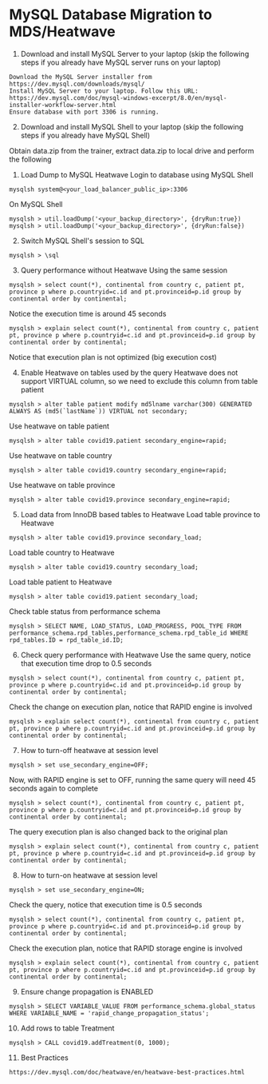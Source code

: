 # MySQL Database Migration to MDS/Heatwave
1. Download and install MySQL Server to your laptop (skip the following steps if you already have MySQL server runs on your laptop)
```
Download the MySQL Server installer from https://dev.mysql.com/downloads/mysql/
Install MySQL Server to your laptop. Follow this URL: https://dev.mysql.com/doc/mysql-windows-excerpt/8.0/en/mysql-installer-workflow-server.html
Ensure database with port 3306 is running.
```
2. Download and install MySQL Shell to your laptop (skip the following steps if you already have MySQL Shell)






Obtain data.zip from the trainer, extract data.zip to local drive and perform the following

1. Load Dump to MySQL Heatwave
Login to database using MySQL Shell
```
mysqlsh system@<your_load_balancer_public_ip>:3306
```
On MySQL Shell
```
mysqlsh > util.loadDump('<your_backup_directory>', {dryRun:true})
mysqlsh > util.loadDump('<your_backup_directory>', {dryRun:false})
```

2. Switch MySQL Shell's session to SQL
```
mysqlsh > \sql
```

3. Query performance without Heatwave
Using the same session
```
mysqlsh > select count(*), continental from country c, patient pt, province p where p.countryid=c.id and pt.provinceid=p.id group by continental order by continental;
```
Notice the execution time is around 45 seconds
```
mysqlsh > explain select count(*), continental from country c, patient pt, province p where p.countryid=c.id and pt.provinceid=p.id group by continental order by continental; 
```
Notice that execution plan is not optimized (big execution cost)

4. Enable Heatwave on tables used by the query
Heatwave does not support VIRTUAL column, so we need to exclude this column from table patient
```
mysqlsh > alter table patient modify md5lname varchar(300) GENERATED ALWAYS AS (md5(`lastName`)) VIRTUAL not secondary;
```
Use heatwave on table patient
```
mysqlsh > alter table covid19.patient secondary_engine=rapid;
```
Use heatwave on table country
```
mysqlsh > alter table covid19.country secondary_engine=rapid;
```
Use heatwave on table province
```
mysqlsh > alter table covid19.province secondary_engine=rapid;
```

5. Load data from InnoDB based tables to Heatwave
Load table province to Heatwave
```
mysqlsh > alter table covid19.province secondary_load;
```
Load table country to Heatwave
```
mysqlsh > alter table covid19.country secondary_load;
```
Load table patient to Heatwave
```
mysqlsh > alter table covid19.patient secondary_load;
```
Check table status from performance schema 
```
mysqlsh > SELECT NAME, LOAD_STATUS, LOAD_PROGRESS, POOL_TYPE FROM performance_schema.rpd_tables,performance_schema.rpd_table_id WHERE rpd_tables.ID = rpd_table_id.ID;
```

6. Check query performance with Heatwave
Use the same query, notice that execution time drop to 0.5 seconds
```
mysqlsh > select count(*), continental from country c, patient pt, province p where p.countryid=c.id and pt.provinceid=p.id group by continental order by continental;
```
Check the change on execution plan, notice that RAPID engine is involved
```
mysqlsh > explain select count(*), continental from country c, patient pt, province p where p.countryid=c.id and pt.provinceid=p.id group by continental order by continental;
```

7. How to turn-off heatwave at session level  
```
mysqlsh > set use_secondary_engine=OFF;
```
Now, with RAPID engine is set to OFF, running the same query will need 45 seconds again to complete
```
mysqlsh > select count(*), continental from country c, patient pt, province p where p.countryid=c.id and pt.provinceid=p.id group by continental order by continental;
```
The query execution plan is also changed back to the original plan
```
mysqlsh > explain select count(*), continental from country c, patient pt, province p where p.countryid=c.id and pt.provinceid=p.id group by continental order by continental;
```
8. How to turn-on heatwave at session level
```
mysqlsh > set use_secondary_engine=ON;
```
Check the query, notice that execution time is 0.5 seconds
```
mysqlsh > select count(*), continental from country c, patient pt, province p where p.countryid=c.id and pt.provinceid=p.id group by continental order by continental;
```
Check the execution plan, notice that RAPID storage engine is involved
```
mysqlsh > explain select count(*), continental from country c, patient pt, province p where p.countryid=c.id and pt.provinceid=p.id group by continental order by continental;
```
9. Ensure change propagation is ENABLED
```
mysqlsh > SELECT VARIABLE_VALUE FROM performance_schema.global_status WHERE VARIABLE_NAME = 'rapid_change_propagation_status';
```
10. Add rows to table Treatment
```
mysqlsh > CALL covid19.addTreatment(0, 1000);
```
11. Best Practices
```
https://dev.mysql.com/doc/heatwave/en/heatwave-best-practices.html
```

